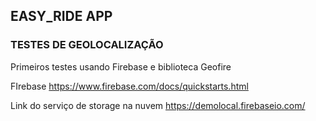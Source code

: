 ## EASY_RIDE APP

### TESTES DE GEOLOCALIZAÇÃO 

Primeiros testes usando Firebase e biblioteca Geofire

FIrebase https://www.firebase.com/docs/quickstarts.html

Link do serviço de storage na nuvem https://demolocal.firebaseio.com/


